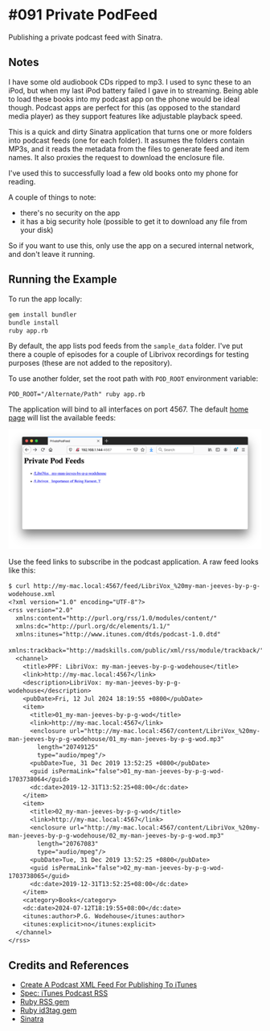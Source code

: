# #091 Private PodFeed

Publishing a private podcast feed with Sinatra.

## Notes

I have some old audiobook CDs ripped to mp3. I used to sync these to an iPod, but when my last iPod battery failed
I gave in to streaming. Being able to load these books into my podcast app on the phone would be ideal though.
Podcast apps are perfect for this (as opposed to the standard media player) as they support features like adjustable playback speed.

This is a quick and dirty Sinatra application that turns one or more folders into podcast feeds (one for each folder).
It assumes the folders contain MP3s, and it reads the metadata from the files to generate feed and item names.
It also proxies the request to download the enclosure file.

I've used this to successfully load a few old books onto my phone for reading.

A couple of things to note:

* there's no security on the app
* it has a big security hole (possible to get it to download any file from your disk)

So if you want to use this, only use the app on a secured internal network, and don't leave it running.

## Running the Example

To run the app locally:

    gem install bundler
    bundle install
    ruby app.rb

By default, the app lists pod feeds from the `sample_data` folder.
I've put there a couple of episodes for a couple of Librivox recordings for testing purposes (these are not added to the repository).

To use another folder, set the root path with `POD_ROOT` environment variable:

    POD_ROOT="/Alternate/Path" ruby app.rb

The application will bind to all interfaces on port 4567. The default [home page](http://localhost:4567) will list the available feeds:

![sample_home](./assets/sample_home.png?raw=true)

Use the feed links to subscribe in the podcast application. A raw feed looks like this:

    $ curl http://my-mac.local:4567/feed/LibriVox_%20my-man-jeeves-by-p-g-wodehouse.xml
    <?xml version="1.0" encoding="UTF-8"?>
    <rss version="2.0"
      xmlns:content="http://purl.org/rss/1.0/modules/content/"
      xmlns:dc="http://purl.org/dc/elements/1.1/"
      xmlns:itunes="http://www.itunes.com/dtds/podcast-1.0.dtd"
      xmlns:trackback="http://madskills.com/public/xml/rss/module/trackback/">
      <channel>
        <title>PPF: LibriVox: my-man-jeeves-by-p-g-wodehouse</title>
        <link>http://my-mac.local:4567</link>
        <description>LibriVox: my-man-jeeves-by-p-g-wodehouse</description>
        <pubDate>Fri, 12 Jul 2024 18:19:55 +0800</pubDate>
        <item>
          <title>01_my-man-jeeves-by-p-g-wod</title>
          <link>http://my-mac.local:4567</link>
          <enclosure url="http://my-mac.local:4567/content/LibriVox_%20my-man-jeeves-by-p-g-wodehouse/01_my-man-jeeves-by-p-g-wod.mp3"
            length="20749125"
            type="audio/mpeg"/>
          <pubDate>Tue, 31 Dec 2019 13:52:25 +0800</pubDate>
          <guid isPermaLink="false">01_my-man-jeeves-by-p-g-wod-1703738064</guid>
          <dc:date>2019-12-31T13:52:25+08:00</dc:date>
        </item>
        <item>
          <title>02_my-man-jeeves-by-p-g-wod</title>
          <link>http://my-mac.local:4567</link>
          <enclosure url="http://my-mac.local:4567/content/LibriVox_%20my-man-jeeves-by-p-g-wodehouse/02_my-man-jeeves-by-p-g-wod.mp3"
            length="20767083"
            type="audio/mpeg"/>
          <pubDate>Tue, 31 Dec 2019 13:52:25 +0800</pubDate>
          <guid isPermaLink="false">02_my-man-jeeves-by-p-g-wod-1703738065</guid>
          <dc:date>2019-12-31T13:52:25+08:00</dc:date>
        </item>
        <category>Books</category>
        <dc:date>2024-07-12T18:19:55+08:00</dc:date>
        <itunes:author>P.G. Wodehouse</itunes:author>
        <itunes:explicit>no</itunes:explicit>
      </channel>
    </rss>

## Credits and References

* [Create A Podcast XML Feed For Publishing To iTunes](https://www.thepolyglotdeveloper.com/2016/02/create-podcast-xml-feed-publishing-itunes/)
* [Spec: iTunes Podcast RSS](https://github.com/simplepie/simplepie-ng/wiki/Spec:-iTunes-Podcast-RSS)
* [Ruby RSS gem](https://github.com/ruby/rss)
* [Ruby id3tag gem](https://github.com/krists/id3tag)
* [Sinatra](https://sinatrarb.com/)
